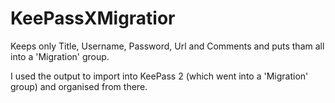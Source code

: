 # KeePassXMigratior

Keeps only Title, Username, Password, Url and Comments and puts tham all into a 'Migration' group.

I used the output to import into KeePass 2 (which went into a 'Migration' group) and organised from there.
